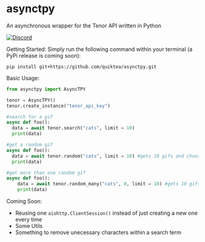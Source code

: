 # asynctpy
An asynchronous wrapper for the Tenor API written in Python

[![Discord][7]][8]

Getting Started:
Simply run the following command within your terminal (a PyPi release is coming soon):
```
pip install git+https://github.com/quiktea/asynctpy.git
```

Basic Usage:
```py
from asynctpy import AsyncTPY

tenor = AsyncTPY()
tenor.create_instance("tenor_api_key")

#search for a gif
async def foo():
  data = await tenor.search("cats", limit = 10)
  print(data)

#get a random gif
async def foo():
  data = await tenor.random("cats", limit = 10) #gets 10 gifs and chooses a random one out of them
  print(data)

#get more than one random gif
async def foo():
    data = await tenor.random_many("cats", 8, limit = 10) #gets 10 gifs and chooses 8 random ones from them
    print(data)

```

Coming Soon:
- Reusing one `aiohttp.ClientSession()` instead of just creating a new one every time
- Some Utils
- Something to remove unecessary characters within a search term




[8]: https://discord.com/api/guilds/815602429532962836/widget.json
[7]: https://discord.gg/jHt3qrNxyk